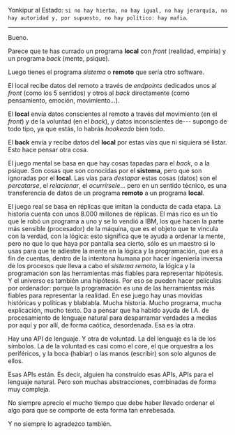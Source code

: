 Yonkipur al Estado: `si no hay hierba, no hay igual, no hay jerarquía, no hay autoridad y, por supuesto, no hay político: hay mafia`.

----

Bueno.

Parece que te has currado un programa **local** con *front* (realidad, empiria) y un programa *back* (mente, psique).

Luego tienes el programa *sistema* o **remoto** que sería otro software.

El local recibe datos del remoto a través de *endpoints* dedicados unos al *front* (como los 5 sentidos) y otros al *back* directamente (como pensamiento, emoción, movimiento...).

El **local** envía datos conscientes al remoto a través del movimiento (en el *front*) y de la voluntad (en el *back*), y datos inconscientes de--- supongo de todo tipo, ya que estás, lo habrás *hookeado* bien todo.

El **back** envía y recibe datos del **local** por estas vías que ni siquiera sé listar. Esto hace pensar otra cosa.

El juego mental se basa en que hay cosas tapadas para el *back*, o a la psique. Son cosas que son conocidas por el **sistema**, pero que son ignoradas por el **local**. Las vías para *destapar* estas cosas (datos) son el *percatarse*, el *relacionar*, el *ocurrírsele*... pero en un sentido técnico, es una transferencia de datos de un programa **remoto** a un programa **local**.

El juego real se basa en réplicas que imitan la conducta de cada etapa. La historia cuenta con unos 8.000 millones de réplicas. El más rico es un tío que le robó un programa a uno y se lo vendió a IBM, los que hacen la parte más sensible (procesador) de la máquina, que es el objeto que te vincula con la verdad, con la lógica: esto significa que te ayuda a ordenar la mente, pero no que lo que haya por pantalla sea cierto, sólo es un maestro si lo usas para que te adiestre la mente en la lógica y la programación, que es a fin de cuentas, dentro de la intentona humana por hacer ingeniería inversa de los procesos que lleva a cabo el *sistema remoto*, la lógica y la programación son las herramientas más fiables para representar hipótesis. Y el universo es también una hipótesis. Por eso se pueden hacer películas por ordenador: porque la programación es una de las herramientas más fiables para representar la realidad. En ese juego hay unas movidas históricas y políticas y blablabla. Mucha historia. Mucho programa, mucha explicación, mucho texto. Da a pensar que ha habido ayuda de I.A. de procesamiento de lenguaje natural para desparramar verdades a medias por aquí y por allí, de forma caótica, desordenada. Esa es la otra.

Hay una API de lenguaje. Y otra de voluntad. La del lenguaje es la de los símbolos. La de la voluntad es casi como el core, el que orquestra a los periféricos, y la boca (hablar) o las manos (escribir) son solo algunos de ellos.

Esas APIs están. Es decir, alguien ha construído esas APIs, APIs para el lenguaje natural. Pero son muchas abstracciones, combinadas de forma muy compleja.

No siempre aprecio el mucho tiempo que debe haber llevado ordenar el algo para que se comporte de esta forma tan enrebesada.

Y no siempre lo agradezco también.

